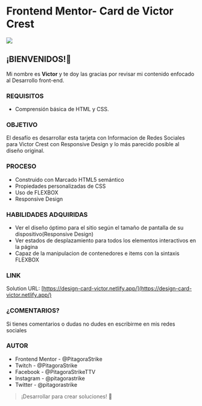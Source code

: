 # Frontend Mentor- Card de Victor Crest

![](https://scontent.fmex33-1.fna.fbcdn.net/v/t39.30808-6/271664928_1226189761204684_16226174399987659_n.jpg?_nc_cat=104&ccb=1-5&_nc_sid=0debeb&_nc_eui2=AeGEv2FsGupE_17OoednYk3bLqn5ONw61oYuqfk43DrWhi3PbJFaVPpG1q4V0aXfj4JjtCGWzdqdAmcidtlmftun&_nc_ohc=R8VD8Vu-qyAAX8kI-h6&tn=-tw_F3kC62ndv06r&_nc_ht=scontent.fmex33-1.fna&oh=00_AT-iAdwmip2xPxrQCpE5LejrR6Rkr6Inc1remkiekTOPBA&oe=61E410F0)

## ¡BIENVENIDOS!👋
Mi nombre es **Victor** y te doy las gracias por revisar mi contenido enfocado al Desarrollo front-end.

### REQUISITOS
- Comprensión básica de HTML y CSS.

### OBJETIVO
El desafío es desarrollar esta tarjeta con Informacion de Redes Sociales para Victor Crest con Responsive Design y lo más parecido posible al diseño original.


### PROCESO
- Construido con Marcado HTML5 semántico
- Propiedades personalizadas de CSS
- Uso de FLEXBOX
- Responsive Design

### HABILIDADES ADQUIRIDAS

- Ver el diseño óptimo para el sitio según el tamaño de pantalla de su dispositivo(Responsive Design)
- Ver estados de desplazamiento para todos los elementos interactivos en la página
- Capaz de la manipulacion de contenedores e items con la sintaxis FLEXBOX

### LINK
Solution URL: [https://design-card-victor.netlify.app/](https://design-card-victor.netlify.app/)

### ¿COMENTARIOS?
Si tienes comentarios o dudas no dudes en escribirme en mis redes sociales

### AUTOR
- Frontend Mentor - @PitagoraStrike
- Twitch - @PitagoraStrike
- Facebook - @PitagoraStrikeTTV
- Instagram - @pitagorastrike
- Twitter - @pitagorastrike

> ¡Desarrollar para crear soluciones! 🚀
